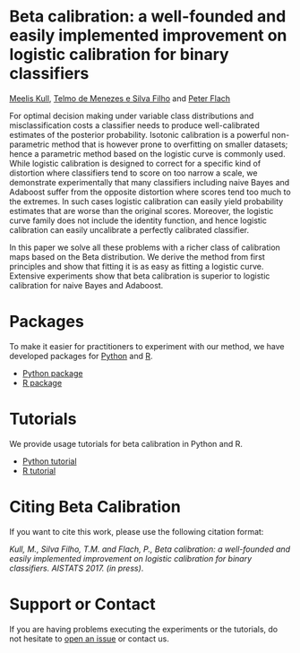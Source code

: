 # Beta calibration: a well-founded and easily implemented improvement on logistic calibration for binary classifiers

[Meelis Kull], [Telmo de Menezes e Silva Filho] and [Peter Flach]

For optimal decision making under variable class distributions and misclassification costs a classifier needs to produce well-calibrated estimates of the posterior probability. Isotonic calibration is a powerful non-parametric method that is however prone to overfitting on smaller datasets; hence a parametric method based on the logistic curve is commonly used. While logistic calibration is designed to correct for a specific kind of distortion where classifiers tend to score on too narrow a scale, we demonstrate experimentally that many classifiers including naive Bayes and Adaboost suffer from the opposite distortion where scores tend too much to the extremes. In such cases logistic calibration can easily yield probability estimates that are worse than the original scores. Moreover, the logistic curve family does not include the identity function, and hence logistic calibration can easily uncalibrate a perfectly calibrated classifier. 



In this paper we solve all these problems with a richer class of calibration maps based on the Beta distribution. We derive the method from first principles and show that fitting it is as easy as fitting a logistic curve. Extensive experiments show that beta calibration is superior to logistic calibration for naive Bayes and Adaboost.

# Packages

To make it easier for practitioners to experiment with our method, we have developed packages for [Python] and [R].

* [Python package] 
* [R package]

# Tutorials

We provide usage tutorials for beta calibration in Python and R.

* [Python tutorial] 
* [R tutorial]

# Citing Beta Calibration

If you want to cite this work, please use the following citation format: 

_Kull, M., Silva Filho, T.M. and Flach, P., Beta calibration: a well-founded and easily implemented improvement on logistic calibration for binary classifiers. AISTATS 2017. (in press)_.

# Support or Contact

If you are having problems executing the experiments or the tutorials, do not hesitate to [open an issue] or contact us.

[//]: # (References)
   [Meelis Kull]: <http://www.bris.ac.uk/engineering/people/meelis-kull/>
   [Telmo de Menezes e Silva Filho]: <https://www.researchgate.net/profile/Telmo_Silva_Filho>
   [Peter Flach]: <https://www.cs.bris.ac.uk/~flach/>
   [Python]: <https://www.python.org/>
   [R]: <https://www.r-project.org/>
   [open an issue]: <https://github.com/REFRAME/betacal/issues>
   [Python tutorial]: <https://github.com/REFRAME/betacal/blob/master/python/tutorial/Python%20tutorial.ipynb>
[R tutorial]: <https://github.com/REFRAME/betacal/blob/master/R/tutorial/Rtutorial.pdf>
[Python package]: <https://pypi.python.org/pypi/betacal>
[R package]: <https://cran.r-project.org/web/packages/betacal/index.html>